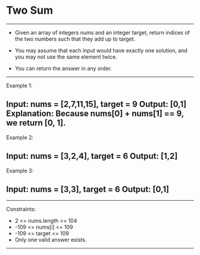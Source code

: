 # Two Sum

---
* Given an array of integers nums and an integer target, return indices of the two numbers such that they add up to target.

* You may assume that each input would have exactly one solution, and you may not use the same element twice.

* You can return the answer in any order.

 
---
Example 1:

Input: nums = [2,7,11,15], target = 9
Output: [0,1]
Explanation: Because nums[0] + nums[1] == 9, we return [0, 1].
---
Example 2:

Input: nums = [3,2,4], target = 6
Output: [1,2]
---
Example 3:

Input: nums = [3,3], target = 6
Output: [0,1]
---
 
---
Constraints:

   *  2 <= nums.length <= 104
   *  -109 <= nums[i] <= 109
   *  -109 <= target <= 109
   *  Only one valid answer exists.
---
